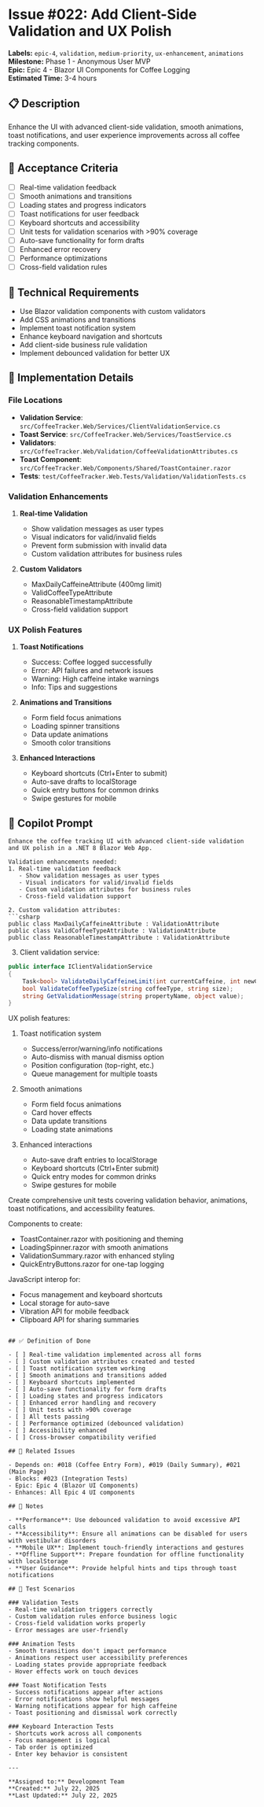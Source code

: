 # Issue #022: Add Client-Side Validation and UX Polish

**Labels:** `epic-4`, `validation`, `medium-priority`, `ux-enhancement`, `animations`  
**Milestone:** Phase 1 - Anonymous User MVP  
**Epic:** Epic 4 - Blazor UI Components for Coffee Logging  
**Estimated Time:** 3-4 hours  

## 📋 Description

Enhance the UI with advanced client-side validation, smooth animations, toast notifications, and user experience improvements across all coffee tracking components.

## 🎯 Acceptance Criteria

- [ ] Real-time validation feedback
- [ ] Smooth animations and transitions
- [ ] Loading states and progress indicators
- [ ] Toast notifications for user feedback
- [ ] Keyboard shortcuts and accessibility
- [ ] Unit tests for validation scenarios with >90% coverage
- [ ] Auto-save functionality for form drafts
- [ ] Enhanced error recovery
- [ ] Performance optimizations
- [ ] Cross-field validation rules

## 🔧 Technical Requirements

- Use Blazor validation components with custom validators
- Add CSS animations and transitions
- Implement toast notification system
- Enhance keyboard navigation and shortcuts
- Add client-side business rule validation
- Implement debounced validation for better UX

## 📝 Implementation Details

### File Locations
- **Validation Service**: `src/CoffeeTracker.Web/Services/ClientValidationService.cs`
- **Toast Service**: `src/CoffeeTracker.Web/Services/ToastService.cs`
- **Validators**: `src/CoffeeTracker.Web/Validation/CoffeeValidationAttributes.cs`
- **Toast Component**: `src/CoffeeTracker.Web/Components/Shared/ToastContainer.razor`
- **Tests**: `test/CoffeeTracker.Web.Tests/Validation/ValidationTests.cs`

### Validation Enhancements
1. **Real-time Validation**
   - Show validation messages as user types
   - Visual indicators for valid/invalid fields
   - Prevent form submission with invalid data
   - Custom validation attributes for business rules

2. **Custom Validators**
   - MaxDailyCaffeineAttribute (400mg limit)
   - ValidCoffeeTypeAttribute
   - ReasonableTimestampAttribute
   - Cross-field validation support

### UX Polish Features
1. **Toast Notifications**
   - Success: Coffee logged successfully
   - Error: API failures and network issues
   - Warning: High caffeine intake warnings
   - Info: Tips and suggestions

2. **Animations and Transitions**
   - Form field focus animations
   - Loading spinner transitions
   - Data update animations
   - Smooth color transitions

3. **Enhanced Interactions**
   - Keyboard shortcuts (Ctrl+Enter to submit)
   - Auto-save drafts to localStorage
   - Quick entry buttons for common drinks
   - Swipe gestures for mobile

## 🤖 Copilot Prompt

```
Enhance the coffee tracking UI with advanced client-side validation and UX polish in a .NET 8 Blazor Web App.

Validation enhancements needed:
1. Real-time validation feedback
   - Show validation messages as user types
   - Visual indicators for valid/invalid fields
   - Custom validation attributes for business rules
   - Cross-field validation support

2. Custom validation attributes:
```csharp
public class MaxDailyCaffeineAttribute : ValidationAttribute
public class ValidCoffeeTypeAttribute : ValidationAttribute  
public class ReasonableTimestampAttribute : ValidationAttribute
```

3. Client validation service:
```csharp
public interface IClientValidationService
{
    Task<bool> ValidateDailyCaffeineLimit(int currentCaffeine, int newCaffeine);
    bool ValidateCoffeeTypeSize(string coffeeType, string size);
    string GetValidationMessage(string propertyName, object value);
}
```

UX polish features:
1. Toast notification system
   - Success/error/warning/info notifications
   - Auto-dismiss with manual dismiss option
   - Position configuration (top-right, etc.)
   - Queue management for multiple toasts

2. Smooth animations
   - Form field focus animations
   - Card hover effects
   - Data update transitions
   - Loading state animations

3. Enhanced interactions
   - Auto-save draft entries to localStorage
   - Keyboard shortcuts (Ctrl+Enter submit)
   - Quick entry modes for common drinks
   - Swipe gestures for mobile

Create comprehensive unit tests covering validation behavior, animations, toast notifications, and accessibility features.

Components to create:
- ToastContainer.razor with positioning and theming
- LoadingSpinner.razor with smooth animations  
- ValidationSummary.razor with enhanced styling
- QuickEntryButtons.razor for one-tap logging

JavaScript interop for:
- Focus management and keyboard shortcuts
- Local storage for auto-save
- Vibration API for mobile feedback
- Clipboard API for sharing summaries
```

## ✅ Definition of Done

- [ ] Real-time validation implemented across all forms
- [ ] Custom validation attributes created and tested
- [ ] Toast notification system working
- [ ] Smooth animations and transitions added
- [ ] Keyboard shortcuts implemented
- [ ] Auto-save functionality for form drafts
- [ ] Loading states and progress indicators
- [ ] Enhanced error handling and recovery
- [ ] Unit tests with >90% coverage
- [ ] All tests passing
- [ ] Performance optimized (debounced validation)
- [ ] Accessibility enhanced
- [ ] Cross-browser compatibility verified

## 🔗 Related Issues

- Depends on: #018 (Coffee Entry Form), #019 (Daily Summary), #021 (Main Page)
- Blocks: #023 (Integration Tests)
- Epic: Epic 4 (Blazor UI Components)
- Enhances: All Epic 4 UI components

## 📌 Notes

- **Performance**: Use debounced validation to avoid excessive API calls
- **Accessibility**: Ensure all animations can be disabled for users with vestibular disorders
- **Mobile UX**: Implement touch-friendly interactions and gestures
- **Offline Support**: Prepare foundation for offline functionality with localStorage
- **User Guidance**: Provide helpful hints and tips through toast notifications

## 🧪 Test Scenarios

### Validation Tests
- Real-time validation triggers correctly
- Custom validation rules enforce business logic
- Cross-field validation works properly
- Error messages are user-friendly

### Animation Tests
- Smooth transitions don't impact performance
- Animations respect user accessibility preferences
- Loading states provide appropriate feedback
- Hover effects work on touch devices

### Toast Notification Tests
- Success notifications appear after actions
- Error notifications show helpful messages
- Warning notifications appear for high caffeine
- Toast positioning and dismissal work correctly

### Keyboard Interaction Tests
- Shortcuts work across all components
- Focus management is logical
- Tab order is optimized
- Enter key behavior is consistent

---

**Assigned to:** Development Team  
**Created:** July 22, 2025  
**Last Updated:** July 22, 2025

